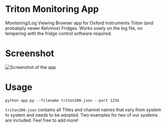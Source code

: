 # Triton Monitoring App

Monitoring/Log Viewing Browser app for Oxford Instruments Triton (and probabply newer Kelvinox) Fridges.
Works sowly on the log file, no tempering with the fridge control software required.

# Screenshot
![Screenshot of the app](https://github.com/reneotten/tritonMonitor/blob/master/doc/images/FridgeMonitor.PNG "Screenshot")

# Usage
```
python app.py --filename triton200.json --port 1234
```
`triton200.json` contains all Titles and channel names that vary from system to system and needs to be adopted. Two examples for two of our systems are included. Feel free to add more!



